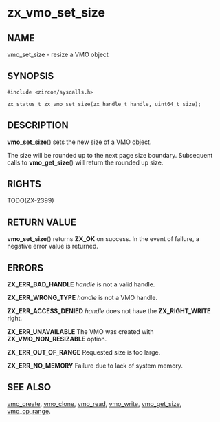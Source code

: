 # zx_vmo_set_size

## NAME

vmo_set_size - resize a VMO object

## SYNOPSIS

```
#include <zircon/syscalls.h>

zx_status_t zx_vmo_set_size(zx_handle_t handle, uint64_t size);

```

## DESCRIPTION

**vmo_set_size**() sets the new size of a VMO object.

The size will be rounded up to the next page size boundary.
Subsequent calls to **vmo_get_size**() will return the rounded up size.

## RIGHTS

TODO(ZX-2399)

## RETURN VALUE

**vmo_set_size**() returns **ZX_OK** on success. In the event
of failure, a negative error value is returned.

## ERRORS

**ZX_ERR_BAD_HANDLE**  *handle* is not a valid handle.

**ZX_ERR_WRONG_TYPE**  *handle* is not a VMO handle.

**ZX_ERR_ACCESS_DENIED**  *handle* does not have the **ZX_RIGHT_WRITE** right.

**ZX_ERR_UNAVAILABLE** The VMO was created with **ZX_VMO_NON_RESIZABLE** option.

**ZX_ERR_OUT_OF_RANGE**  Requested size is too large.

**ZX_ERR_NO_MEMORY**  Failure due to lack of system memory.

## SEE ALSO

[vmo_create](vmo_create.md),
[vmo_clone](vmo_clone.md),
[vmo_read](vmo_read.md),
[vmo_write](vmo_write.md),
[vmo_get_size](vmo_get_size.md),
[vmo_op_range](vmo_op_range.md).
